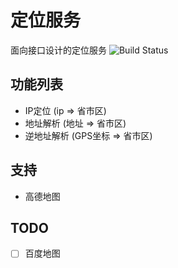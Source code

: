 # 定位服务
面向接口设计的定位服务
![Build Status](https://www.travis-ci.org/xialeistudio/location-service.svg?branch=master)

## 功能列表

+ IP定位 (ip => 省市区)
+ 地址解析 (地址 => 省市区)
+ 逆地址解析 (GPS坐标 => 省市区)

## 支持

+ 高德地图

## TODO

+ [ ] 百度地图